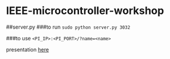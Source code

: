 # IEEE-microcontroller-workshop

##server.py
###to run
`sudo python server.py 3032`

###to use
`<PI_IP>:<PI_PORT>/?name=<name>`


presentation [here](http://prezi.com/lkgtpipiixln/?utm_campaign=share&utm_medium=copy)
